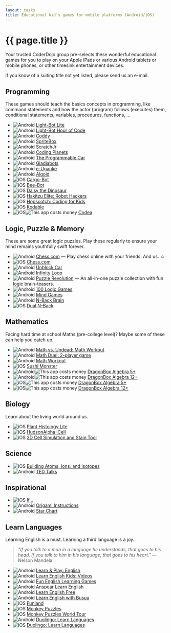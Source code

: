 ```yaml
---
layout: tasks
title: Educational kid's games for mobile platforms (Android/iOS)
---
```

{{ page.title }}
================

Your trusted CoderDojo group pre-selects these wonderful educational
games for you to play on your Apple iPads or various Android tablets 
or mobile phones, or other timesink entertainment devices.

If you know of a suiting title not yet listed, please send us an e-mail.

Programming
-----------
These games should teach the basics concepts in programming,
like command statements and how the actor (program) follows (executes)
them, conditional statements, variables, procedures, functions, ...

* ![][a] [Light-Bot Lite](https://play.google.com/store/apps/details?id=com.lightbot.lightbot)
* ![][a] [Light-Bot Hour of Code](https://play.google.com/store/apps/details?id=com.lightbot.lightbothoc)
* ![][a] [Coddy](https://play.google.com/store/apps/details?id=com.SimplyProjects.CoddyFree)
* ![][a] [SpriteBox](https://play.google.com/store/apps/details?id=com.lightbot.SpriteBoxCoding)
* ![][a] [ScratchJr](https://play.google.com/store/apps/details?id=org.scratchjr.android)
* ![][a] [Coding Planets](https://play.google.com/store/apps/details?id=com.material.design.codingplanet)
* ![][a] [The Programmable Car](https://play.google.com/store/apps/details?id=dbuggy.dbuggy)
* ![][a] [Gladiabots](https://play.google.com/store/apps/details?id=com.GFX47.Gladiabots)
* ![][a] [e-Uganke](https://play.google.com/store/apps/details?id=si.fri.euganke)
* ![][a] [Algoid](https://play.google.com/store/apps/details?id=fr.cyann.algoid)
* ![][i] [Cargo-Bot](https://itunes.apple.com/us/app/cargo-bot/id519690804)
* ![][i] [Bee-Bot](https://itunes.apple.com/si/app/bee-bot/id500131639)
* ![][i] [Daisy the Dinosaur](https://itunes.apple.com/in/app/daisy-the-dinosaur/id490514278)
* ![][i] [Hakitzu Elite: Robot Hackers](https://itunes.apple.com/in/app/hakitzu-elite-robot-hackers/id599976903)
* ![][i] [Hopscotch: Coding for Kids](https://itunes.apple.com/in/app/hopscotch-coding-for-kids/id617098629)
* ![][i] [Kodable](https://itunes.apple.com/us/app/kodable/id577673067)
* ![][i]![][$] [Codea](https://itunes.apple.com/us/app/codea/id439571171)

Logic, Puzzle & Memory
-----------------------
These are some great logic puzzles. Play these regularly to ensure your
mind remains youthfully swift forever.

* ![][a] [Chess.com](https://play.google.com/store/apps/details?id=com.chess_v2) — Play chess online with your friends. And us. ☺
* ![][i] [Chess.com](https://itunes.apple.com/us/app/chess-play-learn/id329218549)
* ![][a] [Unblock Car](https://play.google.com/store/apps/details?id=com.ruanshaomin.game)
* ![][a] [Infinity Loop](https://play.google.com/store/apps/details?id=com.balysv.loop)
* ![][a] [Puzzle Revolution](https://play.google.com/store/apps/details?id=com.stanleylam.puzzle_revolution) — An all-in-one puzzle collection with fun logic brain-teasers.
* ![][a] [100 Logic Games](https://play.google.com/store/apps/details?id=com.andreasabbatini.logicgamestk)
* ![][a] [Mind Games](https://play.google.com/store/apps/details?id=com.oxothuk.worldpuzzle)
* ![][a] [N-Back Brain](https://play.google.com/store/apps/details?id=phuc.entertainment.dualnback)
* ![][i] [Dual N-Back](https://itunes.apple.com/us/app/dual-n-back/id512296400?mt=8)

Mathematics
-----------
Facing hard time at school Maths (pre-college level)? Maybe some of
these can help you catch up.

* ![][a] [Math vs. Undead: Math Workout](https://play.google.com/store/apps/details?id=com.mathvszombies.mathgame)
* ![][a] [Math Duel: 2-player game](https://play.google.com/store/apps/details?id=com.mathduel2playersgame.mathgame)
* ![][a] [Math Workout](https://play.google.com/store/apps/details?id=andrei.brusentcov.survivalmath)
* ![][i] [Sushi Monster](https://itunes.apple.com/us/app/sushi-monster/id512651258)
* ![][a]![][$] [DragonBox Algebra 5+](https://play.google.com/store/apps/details?id=com.wewanttoknow.DragonBoxPlus)
* ![][a]![][$] [DragonBox Algebra 12+](https://play.google.com/store/apps/details?id=com.wewanttoknow.DragonBox2)
* ![][i]![][$] [DragonBox Algebra 5+](https://itunes.apple.com/us/app/dragonbox-algebra-5+/id522069155)
* ![][i]![][$] [DragonBox Algebra 12+](https://itunes.apple.com/us/app/dragonbox-algebra-12+/id634444186)

Biology
-------
Learn about the living world around us.

* ![][i] [Plant Histology Lite](https://itunes.apple.com/ca/app/plant-histology-lite/id450818648)
* ![][i] [HudsonAlpha iCell](https://itunes.apple.com/us/app/hudsonalpha-icell/id364882015)
* ![][i] [3D Cell Simulation and Stain Tool](https://itunes.apple.com/us/app/3d-cell-simulation-stain-tool/id381129413)

Science
-------
* ![][i] [Building Atoms, Ions, and Isotopes](https://itunes.apple.com/ca/app/building-atoms-ions-isotopes/id437001161)
* ![][a] [TED Talks](https://play.google.com/store/apps/details?id=com.ted.android)

Inspirational
-------------
* ![][i] [If...](https://itunes.apple.com/us/app/if.../id709306030?mt=8)
* ![][a] [Origami Instructions](https://play.google.com/store/apps/details?id=com.artelplus.origami)
* ![][a] [Star Chart](https://play.google.com/store/apps/details?id=com.escapistgames.starchart)

Learn Languages
---------------
Learning English is a must. Learning a third language is a joy.

> _"If you talk to a man in a language he understands, that goes to his head. If you talk to him in his language, that goes to his heart."_ — Nelson Mandela

* ![][a] [Learn & Play: English](https://play.google.com/store/apps/details?id=free.langame.rivex)
* ![][a] [Learn English Kids: Videos](https://play.google.com/store/apps/details?id=com.britishcouncil.avonmobility.learnenglishkids)
* ![][a] [Fun English Learning Games](https://play.google.com/store/apps/details?id=com.pumkin.fun)
* ![][a] [Anspear Learn English](https://play.google.com/store/apps/details?id=com.anspear.language.englishiap)
* ![][a] [Learn English Free](https://play.google.com/store/apps/details?id=com.alrwabee.learnenglishfree)
* ![][a] [Learn English with Busuu](https://play.google.com/store/apps/details?id=com.busuu.android.enc)
* ![][i] [Funland](https://itunes.apple.com/us/app/funland/id630632324)
* ![][i] [Monkey Puzzles](https://itunes.apple.com/us/app/monkey-puzzles/id705145024)
* ![][i] [Monkey Puzzles World Tour](https://itunes.apple.com/us/app/monkey-puzzles-world-tour/id738364486)
* ![][a] [Duolingo: Learn Languages](https://play.google.com/store/apps/details?id=com.duolingo)
* ![][i] [Duolingo: Learn Languages](https://itunes.apple.com/us/app/duolingo-learn-languages-for/id570060128)

[a]: /images/android-icon-16.png "Android"
[i]: /images/ios-icon-16.png "iOS"
[$]: /images/dollar-icon-16.png "This app costs money"
